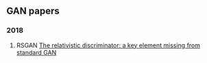 ## GAN papers

### 2018 

1. RSGAN [The relativistic discriminator: a key element missing from standard GAN](https://arxiv.org/abs/1807.00734)

